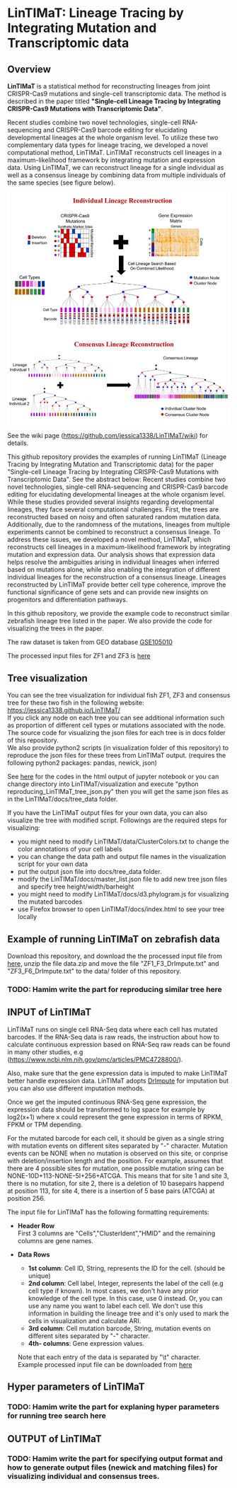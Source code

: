 # LinTIMaT: Lineage Tracing by Integrating Mutation and Transcriptomic data

## Overview
__LinTIMaT__ is a statistical method for reconstructing lineages from joint CRISPR-Cas9 mutations and single-cell transcriptomic data. The method is described in the paper titled __"Single-cell Lineage Tracing by Integrating CRISPR-Cas9 Mutations with Transcriptomic Data"__. 

Recent studies combine two novel technologies, single-cell RNA-sequencing and CRISPR-Cas9 barcode editing for elucidating developmental lineages at the whole organism level. To utilize these two complementary data types for lineage tracing, we developed a novel computational method, LinTIMaT. LinTIMaT reconstructs cell lineages in a maximum-likelihood framework by integrating mutation and expression data. Using LinTIMaT, we can reconstruct lineage for a single individual as well as a consensus lineage by combining data from multiple individuals of the same species (see figure below).

![method_overview](images/repo_method.png) 

See the wiki page (https://github.com/jessica1338/LinTIMaT/wiki) for details.

This github repository provides the examples of running LinTIMaT (Lineage Tracing by Integrating Mutation and Transcriptomic data) for the paper "Single-cell Lineage Tracing by Integrating CRISPR-Cas9 Mutations with Transcriptomic Data". See the abstract below:
Recent studies combine two novel technologies, single-cell RNA-sequencing and CRISPR-Cas9 barcode editing for elucidating developmental lineages at the whole organism level. While these studies provided several insights regarding developmental lineages, they face several computational challenges. First, the trees are reconstructed based on noisy and often saturated random mutation data. Additionally, due to the randomness of the mutations, lineages from multiple experiments cannot be combined to reconstruct a consensus lineage. To address these issues, we developed a novel method, LinTIMaT, which reconstructs cell lineages in a maximum-likelihood framework by integrating mutation and expression data. Our analysis shows that expression data helps resolve the ambiguities arising in individual lineages when inferred based on mutations alone, while also enabling the integration of different individual lineages for the reconstruction of a consensus lineage. Lineages reconstructed by LinTIMaT provide better cell type coherence, improve the functional significance of gene sets and can provide new insights on progenitors and differentiation pathways.



In this github repository, we provide the example code to reconstruct similar zebrafish lineage tree listed in the paper.   We also provide the code for visualizing the trees in the paper.  

The raw dataset is taken from GEO database [GSE105010](https://www.ncbi.nlm.nih.gov/geo/query/acc.cgi?acc=GSE105010)

The processed input files for ZF1 and ZF3 is [here](https://drive.google.com/file/d/1DI4N7eG7Rn4hopVYGV6iILHilvz8LbQA/view?usp=sharing)

## Tree visualization
You can see the tree visualization for individual fish ZF1, ZF3 and consensus tree for these two fish in the following website: https://jessica1338.github.io/LinTIMaT/  
If you click any node on each tree you can see additional information such as proportion of different cell types or mutations associated with the node.  
The source code for visualizing the json files for each tree is in docs folder of this repository.  
We also provide python2 scripts (in visualization folder of this repository) to reproduce the json files for these trees from LinTIMaT output. (requires the following python2 packages: pandas, newick, json) 

See [here](http://htmlpreview.github.io/?https://github.com/jessica1338/LinTIMaT/blob/master/visualization/reproducing_LinTIMaT_tree_json.html) for the codes in the html output of jupyter notebook
or you can change directory into LinTIMaT/visualization and execute "python reproducing_LinTIMaT_tree_json.py" then you will get the same json files as in the LinTIMaT/docs/tree_data folder.

If you have the LinTIMaT output files for your own data, you can also visualize the tree with modified script. Followings are the required steps for visualizing:
* you might need to modify LinTIMaT/data/ClusterColors.txt to change the color annotations of your cell labels
* you can change the data path and output file names in the visualization script for your own data
* put the output json file into docs/tree_data folder.
* modify the LinTIMaT/docs/master_list.json file to add new tree json files and specify tree height/width/barheight
* you might need to modify LinTIMaT/docs/d3.phylogram.js for visualizing the mutated barcodes
* use Firefox browser to open LinTIMaT/docs/index.html to see your tree locally


## Example of running LinTIMaT on zebrafish data
Download this repository, and download the the processed input file from  [here](https://drive.google.com/file/d/1DI4N7eG7Rn4hopVYGV6iILHilvz8LbQA/view?usp=sharing), unzip the file data.zip and move the file "ZF1_F3_DrImpute.txt" and "ZF3_F6_DrImpute.txt" to the data/ folder of this repository.

### TODO: Hamim write the part for reproducing similar tree here


## INPUT of LinTIMaT
LinTIMaT runs on single cell RNA-Seq data where each cell has mutated barcodes. If the RNA-Seq data is raw reads, the instruction about how to calculate continuous expression based on RNA-Seq raw reads can be found in many other studies, e.g (https://www.ncbi.nlm.nih.gov/pmc/articles/PMC4728800/). 

Also, make sure that the gene expression data is imputed to make LinTIMaT better handle expression data. LinTIMaT adopts [DrImpute](https://github.com/ikwak2/DrImpute) for imputation but you can also use different imputation methods.

Once we get the imputed continuous RNA-Seq gene expression, the expression data should be transformed to log space for example by log2(x+1) where x could represent the gene expression in terms of RPKM, FPKM or TPM depending.   

For the mutated barcode for each cell, it should be given as a single string with mutation events on different sites separated by "-" character. Mutation events can be NONE when no mutation is observed on this site, or conprise with deletion/insertion length and the position. For example, assumes that there are 4 possible sites for mutation, one possible mutation sring can be NONE-10D+113-NONE-5I+256+ATCGA. This means that for site 1 and site 3, there is no mutation, for site 2, there is a deletion of 10 basepairs happend at position 113, for site 4, there is a insertion of 5 base pairs (ATCGA) at position 256.

The input file for LinTIMaT has the following formatting requirements:  
* __Header Row__   
	First 3 columns are "Cells","ClusterIdent","HMID" and the remaining columns are gene names.  
* __Data Rows__   
	* __1st column__: Cell ID, String, represents the ID for the cell. (should be unique)  
	* __2nd column__: Cell label, Integer, represents  the label of the cell (e.g cell type if known). In most cases, we don't have any prior knowledge of the cell type. In this case, use 0 instead. Or, you can use any name you want to label each cell. We don't use this information in building the lineage tree and it's only used to mark the cells in visualization and calculate ARI.  
	* __3rd column__: Cell mutation barcode, String, mutation events on different sites separated by "-" character.  
	* __4th- columns__: Gene expression values.    
    
    Note that each entry of the data is separated by "\t" character.  
	Example processed input file can be downloaded from [here](https://drive.google.com/file/d/1DI4N7eG7Rn4hopVYGV6iILHilvz8LbQA/view?usp=sharing)

## Hyper parameters of LinTIMaT
### TODO: Hamim write the part for explaning hyper parameters for running tree search here

## OUTPUT of LinTIMaT
### TODO: Hamim write the part for specifying output format and how to generate output files (newick and matching files) for visualizing individual and consensus trees.


